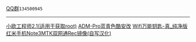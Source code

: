 [QQ群](https://jq.qq.com/?_wv=1027&k=Ae9RD12a)``134500945``  

---

[小欧工程师2.1(适用于获取root)](https://ygrdy.lanzoui.com/iqSCZl5xlmh)
[ADM-Pro蓝青色酷安改](https://ygrdy.lanzoui.com/i8ycqoj)
[Wifi万能钥匙-真_纯净版](https://ygrdy.lanzoui.com/i8ycy9c)
[红米手机Note3MTK双网通Rec镜像(自写汉化)](https://ygrdy.lanzoui.com/iBeF1mh090d)
[]()
[]()
[]()
[]()
[]()
[]()
[]()
[]()
[]()
[]()
[]()
[]()
[]()
